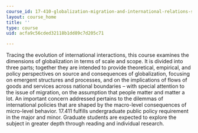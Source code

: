 ```yaml
---
course_id: 17-410-globalization-migration-and-international-relations-spring-2006
layout: course_home
title: ''
type: course
uid: acfa9c56cded32118b1dd89c7d205c71

---
```

Tracing the evolution of international interactions, this course examines the dimensions of globalization in terms of scale and scope. It is divided into three parts; together they are intended to provide theoretical, empirical, and policy perspectives on source and consequences of globalization, focusing on emergent structures and processes, and on the implications of flows of goods and services across national boundaries – with special attention to the issue of migration, on the assumption that people matter and matter a lot. An important concern addressed pertains to the dilemmas of international policies that are shaped by the macro-level consequences of micro-level behavior. 17.411 fulfills undergraduate public policy requirement in the major and minor. Graduate students are expected to explore the subject in greater depth through reading and individual research.
